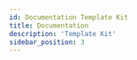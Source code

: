 ```yaml
---
id: Documentation Template Kit
title: Documentation
description: 'Template Kit'
sidebar_position: 3
---
```


<!--
Documentation of the Kit.
-->
